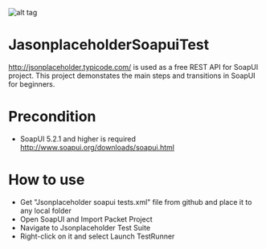 ![alt tag](https://media.licdn.com/media/p/3/005/083/306/0f1119a.png)
# JasonplaceholderSoapuiTest
http://jsonplaceholder.typicode.com/ is used as a free REST API for SoapUI project.
This project demonstates the main steps and transitions in SoapUI for beginners.

# Precondition
* SoapUI 5.2.1 and higher is required http://www.soapui.org/downloads/soapui.html

# How to use
* Get "Jsonplaceholder soapui tests.xml" file from github and place it to any local folder
* Open SoapUI and Import Packet Project
* Navigate to Jsonplaceholder Test Suite
* Right-click on it and select Launch TestRunner
